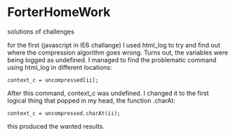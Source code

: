 # ForterHomeWork
solutions of challenges

for the first (javascript in IE6 challange) I used html_log to try and find out where the compression algorithm goes wrong. Turns out, the variables were being logged as undefined. I managed to find the problematic command using html_log in different locations:
```
context_c = uncompressed[ii];
```
After this command, context_c was undefined. I changed it to the first logical thing that popped in my head, the function .charAt:
```
context_c = uncompressed.charAt(ii); 
```
this produced the wanted results.
